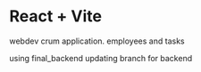 # React + Vite
webdev crum application. employees and tasks

using final_backend updating branch for backend 
